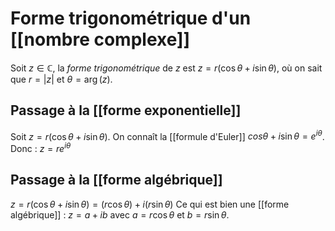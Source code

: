 # Forme trigonométrique d'un [[nombre complexe]]
Soit $z\in\mathbb C$, la _forme trigonométrique_ de $z$ est $z=r(\cos\theta+i\sin\theta)$, où on sait que $r=|z|$ et $\theta=\arg(z)$.

## Passage à la [[forme exponentielle]]
Soit $z=r(\cos\theta+i\sin\theta)$. On connaît la [[formule d'Euler]] $cos\theta + i\sin\theta = e^{i\theta}$.
Donc : $z = re^{i\theta}$

## Passage à la [[forme algébrique]]
$z = r(\cos\theta+i\sin\theta) = (r\cos\theta)+i(r\sin\theta)$
Ce qui est bien une [[forme algébrique]] : $z = a+ib$ avec $a=r\cos\theta$ et $b=r\sin\theta$.

